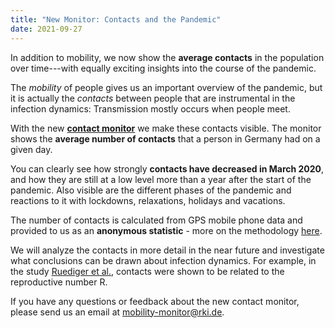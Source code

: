 ```yaml
---
title: "New Monitor: Contacts and the Pandemic"
date: 2021-09-27
---
```


In addition to mobility, we now show the **average contacts** in the population over time---with equally exciting insights into the course of the pandemic.

<!--more-->

The _mobility_ of people gives us an important overview of the pandemic, but it is actually the _contacts_ between people that are instrumental in the infection dynamics: Transmission mostly occurs when people meet.

With the new [**contact monitor**](/contact-index) we make these contacts visible. The monitor shows the **average number of contacts** that a person in Germany had on a given day.

You can clearly see how strongly **contacts have decreased in March 2020**, and how they are still at a low level more than a year after the start of the pandemic. Also visible are the different phases of the pandemic and reactions to it with lockdowns, relaxations, holidays and vacations.

The number of contacts is calculated from GPS mobile phone data and provided to us as an **anonymous statistic** - more on the methodology [here](/data-info/contacts).

We will analyze the contacts in more detail in the near future and investigate what conclusions can be drawn about infection dynamics. For example, in the study [Ruediger et al.](https://www.pnas.org/content/118/31/e2026731118), contacts were shown to be related to the reproductive number R.

If you have any questions or feedback about the new contact monitor, please send us an email at mobility-monitor@rki.de.
